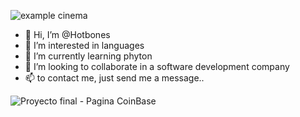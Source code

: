 ![example cinema](https://user-images.githubusercontent.com/105388226/184532713-fc75a9b9-f62d-490a-8bf9-2181758042df.jpg)
- 👋 Hi, I’m @Hotbones
- 👀 I’m interested in languages
- 🌱 I’m currently learning phyton
- 💞️ I’m looking to collaborate in a software development company
- 📫 to contact me, just send me a message..

<!---
Hotbones/Hotbones is a ✨ special ✨ repository because its `README.md` (this file) appears on your GitHub profile.
You can click the Preview link to take a look at your changes.
--->
![Proyecto final - Pagina CoinBase](https://user-images.githubusercontent.com/105388226/182053320-70bd0b6b-f4cd-4b34-8821-9f1dd02f2c9a.jpg)
